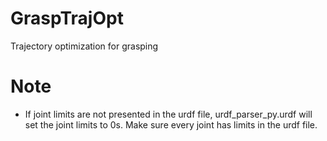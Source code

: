 # GraspTrajOpt
Trajectory optimization for grasping


# Note
- If joint limits are not presented in the urdf file, urdf_parser_py.urdf will set the joint limits to 0s. Make sure every joint has limits in the urdf file.
